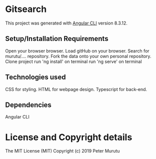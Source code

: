 # Gitsearch

This project was generated with [Angular CLI](https://github.com/angular/angular-cli) version 8.3.12.

## Setup/Installation Requirements

Open your browser browser.
Load gitHub on your browser.
Search for murutu/.... repository.
Fork the data onto your own personal repository.
Clone project
run 'ng install' on terminal
run 'ng serve' on terminal

## Technologies used

CSS for styling.
HTML for webpage design.
Typescript for back-end.

## Dependencies

Angular CLI

# License and Copyright details 
The MIT License (MIT)
Copyright (c) 2019 Peter Murutu
